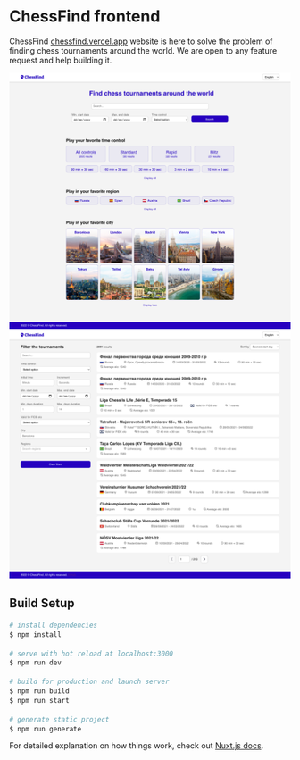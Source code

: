 # ChessFind frontend

ChessFind [chessfind.vercel.app](https://chessfind.vercel.app/) website is here to solve the problem of finding chess tournaments around the world. We are open to any feature request and help building it.

<p align="center">
<img src="assets/images/chessfind_preview_home.png" alt="ChessFind home">
<img src="assets/images/chessfind_preview_list.png" alt="ChessFind tournaments list">
</p>

## Build Setup

```bash
# install dependencies
$ npm install

# serve with hot reload at localhost:3000
$ npm run dev

# build for production and launch server
$ npm run build
$ npm run start

# generate static project
$ npm run generate
```

For detailed explanation on how things work, check out [Nuxt.js docs](https://nuxtjs.org).
